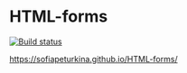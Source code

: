 # HTML-forms

[![Build status](https://ci.appveyor.com/api/projects/status/h8gtaewrda7qwtel?svg=true)](https://ci.appveyor.com/project/Sofia/html-forms)

https://sofiapeturkina.github.io/HTML-forms/
